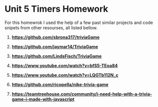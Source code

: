# Unit 5 Timers Homework

For this homewrok I used the help of a few past similar projects and code snipets from other resourses, all listed bellow.

1. **https://github.com/sbrona317/triviaGame**

2. **https://github.com/jaymar14/TriviaGame**

3. **https://github.com/LindsFisch/TriviaGame**

4. **https://www.youtube.com/watch?v=bfS5-TEoa84**

5. **https://www.youtube.com/watch?v=LQGTb112N_c**

6. **https://github.com/ricopella/nike-trivia-game**

7. **https://teamtreehouse.com/community/i-need-help-with-a-trivia-game-i-made-with-javascript**

